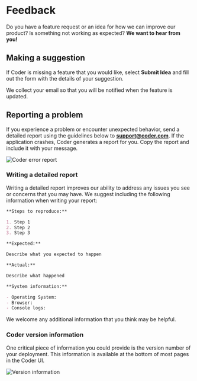 # Feedback

Do you have a feature request or an idea for how we can improve our product? Is
something not working as expected? **We want to hear from you!**

## Making a suggestion

If Coder is missing a feature that you would like, select **Submit Idea** and
fill out the form with the details of your suggestion.

We collect your email so that you will be notified when the feature is updated.

## Reporting a problem

If you experience a problem or encounter unexpected behavior, send a detailed
report using the guidelines below to **support@coder.com**. If the application
crashes, Coder generates a report for you. Copy the report and include it with
your message.

![Coder error report](assets/error-report.png)

### Writing a detailed report

Writing a detailed report improves our ability to address any issues you see or
concerns that you may have. We suggest including the following information when
writing your report:

```md
**Steps to reproduce:**

1. Step 1
2. Step 2
3. Step 3

**Expected:**

Describe what you expected to happen

**Actual:**

Describe what happened

**System information:**

- Operating System:
- Browser:
- Console logs:
```

We welcome any additional information that you think may be helpful.

### Coder version information

One critical piece of information you could provide is the version number of
your deployment. This information is available at the bottom of most pages in
the Coder UI.

![Version information](assets/version-info.png)
